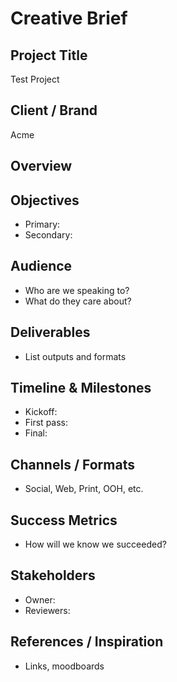 # Creative Brief

## Project Title
Test Project

## Client / Brand
Acme

## Overview
<One paragraph on the story and goal.>

## Objectives
- Primary:
- Secondary:

## Audience
- Who are we speaking to?
- What do they care about?

## Deliverables
- List outputs and formats

## Timeline & Milestones
- Kickoff:
- First pass:
- Final:

## Channels / Formats
- Social, Web, Print, OOH, etc.

## Success Metrics
- How will we know we succeeded?

## Stakeholders
- Owner:
- Reviewers:

## References / Inspiration
- Links, moodboards
